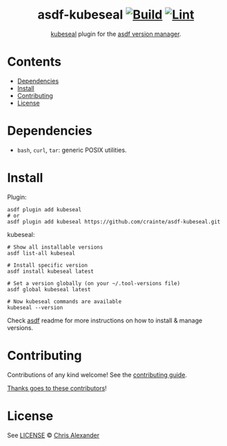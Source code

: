 <div align="center">

# asdf-kubeseal [![Build](https://github.com/crainte/asdf-kubeseal/actions/workflows/build.yml/badge.svg)](https://github.com/crainte/asdf-kubeseal/actions/workflows/build.yml) [![Lint](https://github.com/crainte/asdf-kubeseal/actions/workflows/lint.yml/badge.svg)](https://github.com/crainte/asdf-kubeseal/actions/workflows/lint.yml)


[kubeseal](https://github.com/bitnami-labs/sealed-secrets) plugin for the [asdf version manager](https://asdf-vm.com).

</div>

# Contents

- [Dependencies](#dependencies)
- [Install](#install)
- [Contributing](#contributing)
- [License](#license)

# Dependencies

- `bash`, `curl`, `tar`: generic POSIX utilities.

# Install

Plugin:

```shell
asdf plugin add kubeseal
# or
asdf plugin add kubeseal https://github.com/crainte/asdf-kubeseal.git
```

kubeseal:

```shell
# Show all installable versions
asdf list-all kubeseal

# Install specific version
asdf install kubeseal latest

# Set a version globally (on your ~/.tool-versions file)
asdf global kubeseal latest

# Now kubeseal commands are available
kubeseal --version
```

Check [asdf](https://github.com/asdf-vm/asdf) readme for more instructions on how to
install & manage versions.

# Contributing

Contributions of any kind welcome! See the [contributing guide](contributing.md).

[Thanks goes to these contributors](https://github.com/crainte/asdf-kubeseal/graphs/contributors)!

# License

See [LICENSE](LICENSE) © [Chris Alexander](https://github.com/crainte/)
